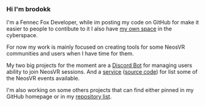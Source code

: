 ### Hi I'm brodokk

I'm a Fennec Fox Developer, while im posting my code on GitHub for make it easier to people to contibute to it I also have [my own space](https://brodokk.space) in the cyberspace.

For now my work is mainly focused on creating tools for some NeosVR communities and users when I have time for them.

My two big projects for the moment are a [Discord Bot](https://github.com/NeosVR-Community-Projects/accesslistmanager) for managing users ability to join NeosVR sessions. And a [service](https://events.neos.boltwolf.net/) ([source code](https://github.com/NeosVR-Community-Projects/community_events.neos)) for list some of the NeosVR events available.

I'm also working on some others projects that can find either pinned in my GitHub homepage or in my [repository list](https://github.com/brodokk?tab=repositories).
